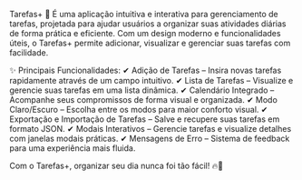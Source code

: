 Tarefas+ 📌
 É uma aplicação intuitiva e interativa para gerenciamento de tarefas, projetada para ajudar usuários a organizar suas atividades diárias de forma prática e eficiente. Com um design moderno e funcionalidades úteis, o Tarefas+ permite adicionar, visualizar e gerenciar suas tarefas com facilidade.

✨ Principais Funcionalidades:
✔ Adição de Tarefas – Insira novas tarefas rapidamente através de um campo intuitivo.
✔ Lista de Tarefas – Visualize e gerencie suas tarefas em uma lista dinâmica.
✔ Calendário Integrado – Acompanhe seus compromissos de forma visual e organizada.
✔ Modo Claro/Escuro – Escolha entre os modos para maior conforto visual.
✔ Exportação e Importação de Tarefas – Salve e recupere suas tarefas em formato JSON.
✔ Modais Interativos – Gerencie tarefas e visualize detalhes com janelas modais práticas.
✔ Mensagens de Erro – Sistema de feedback para uma experiência mais fluida.

Com o Tarefas+, organizar seu dia nunca foi tão fácil! 🔥🚀
